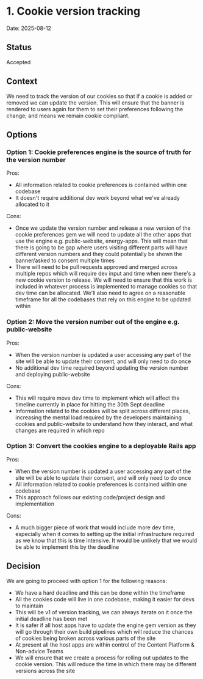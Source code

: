 # 1. Cookie version tracking

Date: 2025-08-12

## Status

Accepted

## Context

We need to track the version of our cookies so that if a cookie is added or removed we can update the version. This will ensure that the banner is rendered to users again for them to set their preferences following the change; and means we remain cookie compliant.

## Options

### Option 1: Cookie preferences engine is the source of truth for the version number

Pros:

- All information related to cookie preferences is contained within one codebase
- It doesn't require additional dev work beyond what we've already allocated to it

Cons:

- Once we update the version number and release a new version of the cookie preferences gem we will need to update all the other apps that use the engine e.g. public-website, energy-apps. This will mean that there is going to be gap where users visiting different parts will have different version numbers and they could potentially be shown the banner/asked to consent multiple times
- There will need to be pull requests approved and merged across multiple repos which will require dev input and time when new there's a new cookie version to release. We will need to ensure that this work is included in whatever process is implemented to manage cookies so that dev time can be allocated. We'll also need to agree on a reasonable timeframe for all the codebases that rely on this engine to be updated within

### Option 2: Move the version number out of the engine e.g. public-website

Pros:

- When the version number is updated a user accessing any part of the site will be able to update their consent, and will only need to do once
- No additional dev time required beyond updating the version number and deploying public-website

Cons:

- This will require move dev time to implement which will affect the timeline currently in place for hitting the 30th Sept deadline
- Information related to the cookies will be split across different places, increasing the mental load required by the developers maintaining cookies and public-website to understand how they interact, and what changes are required in which repo

### Option 3: Convert the cookies engine to a deployable Rails app

Pros:

- When the version number is updated a user accessing any part of the site will be able to update their consent, and will only need to do once
- All information related to cookie preferences is contained within one codebase
- This approach follows our existing code/project design and implementation

Cons:

- A much bigger piece of work that would include more dev time, especially when it comes to setting up the initial infrastructure required as we know that this is time intensive. It would be unlikely that we would be able to implement this by the deadline

## Decision

We are going to proceed with option 1 for the following reasons:

- We have a hard deadline and this can be done within the timeframe
- All the cookies code will live in one codebase, making it easier for devs to maintain
- This will be v1 of version tracking, we can always iterate on it once the initial deadline has been met
- It is safer if all host apps have to update the engine gem version as they will go through their own build pipelines which will reduce the chances of cookies being broken across various parts of the site
- At present all the host apps are within control of the Content Platform & Non-advice Teams
- We will ensure that we create a process for rolling out updates to the cookie version. This will reduce the time in which there may be different versions across the site
